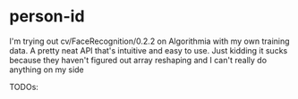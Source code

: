 # person-id

I'm trying out cv/FaceRecognition/0.2.2 on Algorithmia with my own training data. A pretty neat API that's intuitive and easy to use. Just kidding it sucks because they haven't figured out array reshaping and I can't really do anything on my side

TODOs:
